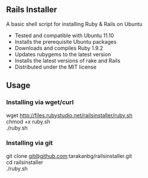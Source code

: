 ## Rails Installer

A basic shell script for installing Ruby & Rails on Ubuntu

* Tested and compatible with Ubuntu 11.10
* Installs the prerequisite Ubuntu packages
* Downloads and compiles Ruby 1.9.2
* Updates rubygems to the latest version
* Installs the latest versions of rake and Rails
* Distributed under the MIT license

## Usage

### Installing via wget/curl

wget http://files.rubystudio.net/railsinstaller/ruby.sh     
chmod +x ruby.sh     
./ruby.sh     

### Installing via git

git clone git@github.com:tarakanbg/railsinstaller.git     
cd railsinstaller     
./ruby.sh     
